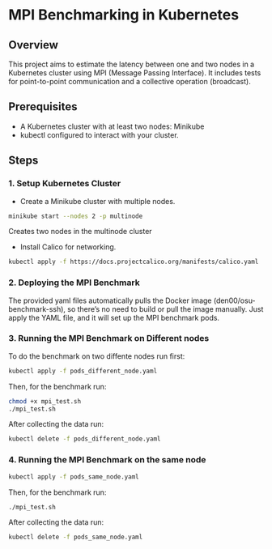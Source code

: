 # MPI Benchmarking in Kubernetes
## Overview
This project aims to estimate the latency between one and two nodes in a Kubernetes cluster using MPI (Message Passing Interface). It includes tests for point-to-point communication and a collective operation (broadcast).

## Prerequisites
- A Kubernetes cluster with at least two nodes: Minikube
- kubectl configured to interact with your cluster.

## Steps

### 1. Setup Kubernetes Cluster
- Create a Minikube cluster with multiple nodes.
```bash
minikube start --nodes 2 -p multinode
```
Creates two nodes in the multinode cluster

- Install Calico for networking.
```bash
kubectl apply -f https://docs.projectcalico.org/manifests/calico.yaml
```

### 2. Deploying the MPI Benchmark
The provided yaml files automatically pulls the Docker image (den00/osu-benchmark-ssh), so there’s no need to build or pull the image manually. Just apply the YAML file, and it will set up the MPI benchmark pods.

### 3. Running the MPI Benchmark on Different nodes
To do the benchmark on two diffente nodes run first:
```bash
kubectl apply -f pods_different_node.yaml
```
Then, for the benchmark run:
```bash
chmod +x mpi_test.sh
./mpi_test.sh
```
After collecting the data run:
```bash
kubectl delete -f pods_different_node.yaml
```

### 4. Running the MPI Benchmark on the same node
```bash
kubectl apply -f pods_same_node.yaml
```
Then, for the benchmark run:
```bash
./mpi_test.sh
```
After collecting the data run:
```bash
kubectl delete -f pods_same_node.yaml
```

